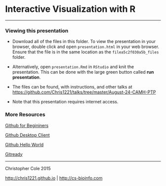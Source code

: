 # Interactive Visualization with R

-------------------------

### Viewing this presentation

- Download all of the files in this folder.  To view the presentation in your browser, double click and open `presentation.html` in your web browser. Ensure that the file is in the same location as the `filea5c2f030a5b_files` folder. 

- Alternatively, open `presentation.Rmd` in `RStudio` and knit the presentation. This can be done with the large green button called **run presentation**. 

- The files can be found, with instructions, and other talks at https://github.com/Chris1221/talks/tree/master/August-24-CAMH-PTP

- Note that this presentation requires internet access. 


### More Resources

[Github for Begininers](http://readwrite.com/2013/09/30/understanding-github-a-journey-for-beginners-part-1)

[Github Desktop Client](https://desktop.github.com/)

[Github Hello World](https://guides.github.com/activities/hello-world/)

[Gitready](http://gitready.com/)

-----------

Christopher Cole 2015

http://chris1221.github.io | http://cs-bioinfo.com

